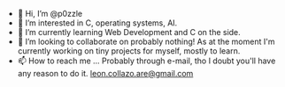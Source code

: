 - 👋 Hi, I’m @p0zzle
- 👀 I’m interested in C, operating systems, AI.
- 🌱 I’m currently learning Web Development and C on the side.
- 💞️ I’m looking to collaborate on probably nothing! As at the moment I'm currently working on tiny projects for myself, mostly to learn.
- 📫 How to reach me ... Probably through e-mail, tho I doubt you'll have any reason to do it. leon.collazo.are@gmail.com

<!---
p0zzle/p0zzle is a ✨ special ✨ repository because its `README.md` (this file) appears on your GitHub profile.
You can click the Preview link to take a look at your changes.
--->
